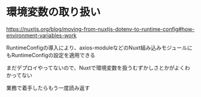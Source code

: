 # 環境変数の取り扱い

https://nuxtjs.org/blog/moving-from-nuxtjs-dotenv-to-runtime-config#how-environment-variables-work

RuntimeConfigの導入により、axios-moduleなどのNuxt組み込みモジュールにもRuntimeConfigの設定を適用できる

まだデプロイやってないので、Nuxtで環境変数を扱うむずかしさとかがよくわかってない

業務で着手したらもう一度読み返す
